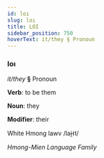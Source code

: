 ```yaml
---
id: loı
slug: loı
title: LOI
sidebar_position: 750
hoverText: it/they § Pronoun
---
```


### loı

*it/they* **§** Pronoun

**Verb**: to be them

**Noun**: they

**Modifier**: their

White Hmong lawv /laɨ̯˧˦/

*Hmong-Mien Language Family*